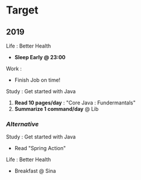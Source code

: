 # Target

## 2019

Life : Better Health

- **Sleep Early @ 23:00**

Work :

- Finish Job on time!

Study : Get started with Java

1. **Read 10 pages/day** : "Core Java : Fundermantals"
2. **Summarize 1 command/day** @ Lib

### _Alternative_

Study : Get started with Java

- Read "Spring Action"

Life : Better Health

- Breakfast @ Sina
